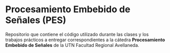 # Procesamiento Embebido de Señales (PES)
Repositorio que contiene el código utilizado durante las clases y los trabajos prácticos a entregar correspondientes a la cátedra **Procesamiento Embebido de Señales** de la UTN Facultad Regional Avellaneda.
